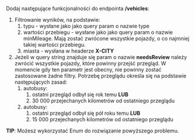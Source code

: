 Dodaj następujące funkcjonalności do endpointa **/vehicles**:
1. Filtrowanie wyników, na podstawie:
    1. typu - wysłane jako jako query param o nazwie type
    1. wartości przebiegu - wysłane jako jako query param o nazwie minMileage. Mają zostać zwrócone wszystkie pojazdy, o co najmniej takiej wartości przebiegu.
    1. miasta - wysłana w headerze **X-CITY**
1. Jeżeli w query string znajduje się param o nazwie **needsReview** należy zwrócić wszystkie pojazdy, które powinny przejść przegląd. W momencie gdy ten parametr jest obecny, nie powinny zostać zastosowane żadne filtry. Potrzebę przeglądu określa się na podstawie następujących zasad:
    1. autobusy:
        1. ostatni przegląd odbył się rok temu
        **LUB**
        1. 30 000 przejechanych kilometrów od ostatniego przeglądu
   1. autobusy:
      1. ostatni przegląd odbył się pół roku temu
      **LUB**
      1. 15 000 przejechanych kilometrów od ostatniego przeglądu


**TIP**: Możesz wykorzystać Enum do rozwiązanie powyższego problemu.